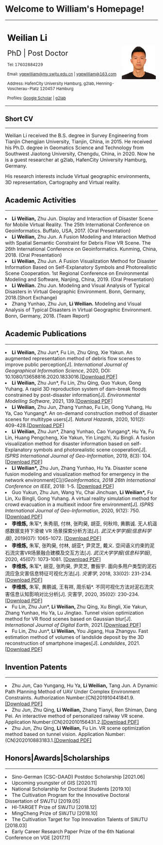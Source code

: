 # Welcome to William's Homepage!
<table border="0">
  <tr>
    <td width="75%">
      <h1><font color=black>Weilian Li</font></h1>
      <p><font size=5>PhD | Post Doctor</font></p>
      <p><font size=2>Tel: 17602884229</font></p>
      <p><font size=2>Email: <a href="mailto:vgewilliam@my.swjtu.edu.cn">vgewilliam@my.swjtu.edu.cn</a> | <a href="mailto:vgewilliam@163.com">vgewilliam@163.com</a></font></p>
      <p><font size=2>Address: HafenCity University Hamburg, g2lab, Henning-Voscherau-Platz 120457 Hamburg</font></p>
      <p><font size=2>Profiles: <a href="https://scholar.google.com/citations?user=9nRqNbMAAAAJ&hl=zh-CN">Google Scholar</a> | <a href="http://www.geomatik-          hamburg.de/g2lab/li.html">g2lab</a></font></p>
    </td>
    <td width="25%">
      <img src="/大头照.jpg" width="100%"> 
    </td>
  </tr>
</table>

<h2><font color=black>Short CV</font></h2>
<hr size=50 color="red"/>
<p><font size=3>Weilian Li received the B.S. degree in Survey Engineering from Tianjin Chengjian University, Tianjin, China, in 2015. He received his Ph.D. degree in Geomatics Science and Technology from Southwest Jiaotong University, Chengdu, China, in 2020. Now he is a guest researcher at g2lab, HafenCity University Hamburg, Germany.
<p><font size=3>His research interests include Virtual geographic environments, 3D representation, Cartography and Virtual reality.</font></p>
 
<h2><font color=black>Academic Activities</font></h2>
<hr size=50 color="red"/>
  <li><font size=3><strong>Li Weilian,</strong> Zhu Jun. Display and Interaction of Disaster Scene for Mobile Virtual Reality. The 25th International Conference on Geoinformatics. Buffalo, USA, 2017. (Oral Presentation)</font></li>
  <li><font size=3><strong>Li Weilian,</strong> Zhu Jun. A Fusion Modeling and Interaction Method with Spatial Semantic Constraint for Debris Flow VR Scene. The 26th International Conference on Geoinformatics. Kunming, China, 2018. (Oral Presentation)</font></li>
  <li><font size=3><strong>Li Weilian,</strong> Zhu Jun. A Fusion Visualization Method for Disaster Information Based on Self-Explanatory Symbols and Photorealistic Scene Cooperation. 1st Regional Conference on Environmental Modeling and Software, Nanjing, China, 2019. (Oral Presentation)</font></li>
   <li><font size=3><strong>Li Weilian.</strong> Zhu Jun. Modeling and Visual Analysis of Typical Disasters in Virtual Geographic Environment. Bonn, Germany, 2018.(Short Exchange)</font></li>
   <li><font size=3>Zhang Yunhao, Zhu Jun, <strong>Li Weilian.</strong> Modeling and Visual Analysis of Typical Disasters in Virtual Geographic Environment. Bonn, Germany, 2018. (Team Report)</font></li>
  
<h2><font color=black>Academic Publications</font></h2>
<hr size=50 color="red"/>
  <li><font size=3><strong>Li Weilian,</strong> Zhu Jun*, Fu Lin, Zhu Qing, Xie Yakun. An augmented representation method of debris flow scenes to improve public perception[J]. <i>International Journal of Geographical Information Science</i>, 2020, DOI: 10.1080/13658816.2020.1833016.<a href="https://www.tandfonline.com/doi/full/10.1080/13658816.2020.1833016">[Download PDF]</a></font></li>
  <li><font size=3><strong>Li Weilian,</strong> Zhu Jun*, Fu Lin, Zhu Qing, Guo Yukun, Gong Yuhang. A rapid 3D reproduction system of dam-break floods constrained by post-disaster information[J].<i> Environmental Modelling Software</i>, 2021, 139.<a href="https://doi.org/10.1016/j.envsoft.2021.104994">[Download PDF]</a></font></li>
   <li><font size=3><strong>Li Weilian,</strong> Zhu Jun, Zhang Yunhao, Fu Lin, Gong Yuhang, Hu Ya, Cao Yungang*. An on-demand construction method of disaster scenes for multitype users[J]. <i> Natural Hazards</i>, 2020, 101(2): 409-428.<a href="https://link.springer.com/article/10.1007/s11069-020-03879-z">[Download PDF]</a></font></li>
  <li><font size=3><strong>Li Weilian,</strong> Zhu Jun*, Zhang Yunhao, Cao Yungang*, Hu Ya, Fu Lin, Huang Pengcheng, Xie Yakun, Yin Lingzhi, Xu Bingli. A fusion visualization method for disaster information based on self-Explanatory symbols and photorealistic scene cooperation[J]. <i>ISPRS International Journal of Geo-Information</i>, 2019, 8(3): 104.<a href="https://www.mdpi.com/2220-9964/8/3/104">[Download PDF]</a></font></li>
  <li><font size=3><strong>Li Weilian*,</strong> Zhu Jun, Zhang Yunhao, Hu Ya. Disaster scene fusion modeling and visualization method for emergency in the network environment[C]//<i>Geoinformatics, 2018 26th International Conference on IEEE</i>, 2018: 1-5. <a href="https://ieeexplore.ieee.org/abstract/document/8557166/">[Download PDF]</a></font></li>
  <li><font size=3>Guo Yukun, Zhu Jun, Wang Yu, Chai Jinchuan, <strong>Li Weilian*,</strong> Fu Lin, Xu Bingli, Gong Yuhang. A virtual reality simulation method for crowd evacuation in a multiexit indoor fire environment[J]. <i>ISPRS International Journal of Geo-Information</i>, 2020, 9(12): 750. <a href="https://www.mdpi.com/2220-9964/9/12/750">[Download PDF]</a></font></li>
  <li><font size=3><strong>李维炼,</strong> 朱军*, 朱秀丽, 付林, 张昀昊, 胡亚, 何秋玲, 黄鹏诚. 无人机遥感数据支持下滑坡 VR 场景探索分析方法[J]. <i>武汉大学学报(信息科学版)</i>, 2019(07): 1065-1072. <a href="http://ch.whu.edu.cn/article/id/6448">[Download PDF]</a></font></li>
  <li><font size=3><strong>李维炼,</strong> 朱军, 张昀昊, 付林, 胡亚*, 尹灵芝, 戴义. 空间语义约束的泥石流灾害VR场景融合建模及交互方法[J]. <i>武汉大学学报(信息科学版)</i>, 2020, 45(07): 1073-1081. <a href="http://ch.whu.edu.cn/cn/article/doi/10.13203/j.whugis20180329">[Download PDF]</a></font></li>
  <li><font size=3><strong>李维炼,</strong> 朱军*, 胡亚, 张昀昊, 尹灵芝, 曹振宇. 面向多用户类型的泥石流应急灾害信息特征可视化方法[J]. <i>灾害学</i>, 2018, 33(02): 231-234. <a href="https://d.wanfangdata.com.cn/periodical/ChlQZXJpb2RpY2FsQ0hJTmV3UzIwMjAxMjAzEgx6aHgyMDE4MDIwNDAaCGVjOGQ5bnRt">[Download PDF]</a></font></li>
  <li><font size=3><strong>李维炼,</strong> 朱军, 黄鹏诚, 王有祥, 周乐韬*. 不同可视化方法对泥石流灾害信息认知影响对比分析[J]. 灾害学, 2020, 35(02): 230-234. <a href="https://d.wanfangdata.com.cn/periodical/ChlQZXJpb2RpY2FsQ0hJTmV3UzIwMjEwNjA4Egx6aHgyMDIwMDIwNDEaCDNkZjdiM3Y5">[Download PDF]</a></font></li>
  <li><font size=3>Fu Lin, Zhu Jun*, <strong>Li Weilian, </strong> Zhu Qing, Xu Bingli, Xie Yakun, Zhang Yunhao, Hu Ya, Lu Jingtao. Tunnel vision optimization method for VR flood scenes based on Gaussian blur[J].<i> International Journal of Digital Earth</i>, 2021.<a href="https://doi.org/10.1080/17538947.2021.1886359">[Download PDF]</a></font></li>
  <li><font size=3>Fu Lin, Zhu Jun*, <strong>Li Weilian, </strong> You Jigang, Hua Zhangyu. Fast estimation method of volumes of landslide deposit by the 3D reconstruction of smartphone images[J].<i> Landslides</i>, 2021.<a href="https://doi.org/10.1007/s10346-021-01702-9">[Download PDF]</a></font></li>
  
  <h2><font color=black>Invention Patents</font></h2>
  <hr size=50 color="red"/>
    <li><font size=3>Zhu Jun, Cao Yungang, Hu Ya, <strong>Li Weilian,</strong> Tang Jun. A Dynamic Path Planning Method of UAV Under Complex Environment Constraints. Authorization Number:(CN)201910441841.9.<a href="https://www.zhangqiaokeyan.com/patent-detail/06120100993780.html">[Download PDF]</a></font></li>
  <li><font size=3>Zhu Jun, Zhu Qing, <strong>Li Weilian,</strong> Zhang Tianyi, Ren Shiman, Dang Pei. An interactive method of personalized railway VR scene. Application Number:(CN)202010156431.2.<a href="https://www.zhangqiaokeyan.com/patent-detail/06120103842299.html">[Download PDF]</a></font></li>
  <li><font size=3>Zhu Jun, Zhu Qing, <strong>Li Weilian,</strong> Fu Lin. VR scene optimization method based on tunnel vision. Application Number:(CN)202010883183.1.<a href="https://www.zhangqiaokeyan.com/patent-detail/06120112041717.html">[Download PDF]</a></font></li>
  
  <h2><font color=black>Honors|Awards|Scholarships</font></h2>
  <hr size=50 color="red"/>
   <li><font size=3>Sino-German (CSC-DAAD) Postdoc Scholarship    [2021.06]</font></li>
  <li><font size=3>Upcoming youngster of GIS    [2020.11]</font></li>
  <li><font size=3>National Scholarship for Doctoral Students    [2019.10]</font></li>
  <li><font size=3>The Cultivation Program for the Innovative Doctoral Dissertation of SWJTU    [2019.05]</font></li>
  <li><font size=3>HI-TARGET Prize of SWJTU    [2018.12]</font></li>
  <li><font size=3>MingCheng Prize of SWJTU    [2018.10]</font></li>
  <li><font size=3>The Cultivation Target for Top Innovation Talents of SWJTU    [2018.03]</font></li>
  <li><font size=3>Early Career Research Paper Prize of the 6th National Conference on VGE    [2017.11]</font></li>
  
  
  
  
  
  
 

  
  

  
  

